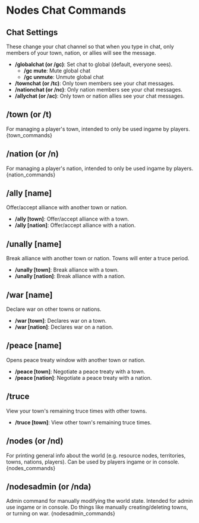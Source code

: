 Nodes Chat Commands
==============================

## Chat Settings
These change your chat channel so that when you type in chat, only members of your town, nation, or allies will see the message.
- **/globalchat (or /gc)**: Set chat to global (default, everyone sees).
   - **/gc mute**: Mute global chat
   - **/gc unmute**: Unmute global chat
- **/townchat (or /tc)**: Only town members see your chat messages.
- **/nationchat (or /nc)**: Only nation members see your chat messages.
- **/allychat (or /ac)**: Only town or nation allies see your chat messages.


## /town (or /t)
For managing a player's town, intended to only be used ingame by players.
{town_commands}


## /nation (or /n)
For managing a player's nation, intended to only be used ingame by players.
{nation_commands}


## /ally [name]
Offer/accept alliance with another town or nation.
- **/ally [town]**: Offer/accept alliance with a town.
- **/ally [nation]**: Offer/accept alliance with a nation.


## /unally [name]
Break alliance with another town or nation. Towns will enter a truce period.
- **/unally [town]**: Break alliance with a town.
- **/unally [nation]**: Break alliance with a nation.


## /war [name]
Declare war on other towns or nations.
- **/war [town]**: Declares war on a town.
- **/war [nation]**: Declares war on a nation.


## /peace [name]
Opens peace treaty window with another town or nation.
- **/peace [town]**: Negotiate a peace treaty with a town.
- **/peace [nation]**: Negotiate a peace treaty with a nation.


## /truce
View your town's remaining truce times with other towns.
- **/truce [town]**: View other town's remaining truce times.


## /nodes (or /nd)
For printing general info about the world (e.g. resource nodes, territories, towns, nations, players). Can be used by players ingame or in console.
{nodes_commands}


## /nodesadmin (or /nda)
Admin command for manually modifying the world state. Intended for admin use ingame or in console. Do things like manually creating/deleting towns, or turning on war.
{nodesadmin_commands}

